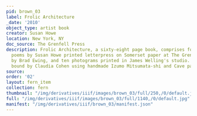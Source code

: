 ```yaml
---
pid: brown_03
label: Frolic Architecture
_date: '2010'
object_type: artist book
creator: Susan Howe
location: New York, NY
doc_source: The Grenfell Press
description: Frolic Architecture, a sixty-eight page book, comprises forty-eight collage
  poems by Susan Howe printed letterpress on Somerset paper at The Grenfell Press
  by Brad Ewing, and ten photograms printed in James Welling's studio. The book was
  bound by Claudia Cohen using handmade Izumo Mitsumata-shi and Cave papers.
source:
order: '02'
layout: fern_item
collection: fern
thumbnail: "/img/derivatives/iiif/images/brown_03/full/250,/0/default.jpg"
full: "/img/derivatives/iiif/images/brown_03/full/1140,/0/default.jpg"
manifest: "/img/derivatives/iiif/brown_03/manifest.json"
---
```

